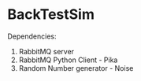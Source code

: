 # BackTestSim

Dependencies:
1. RabbitMQ server
2. RabbitMQ Python Client - Pika
3. Random Number generator - Noise
